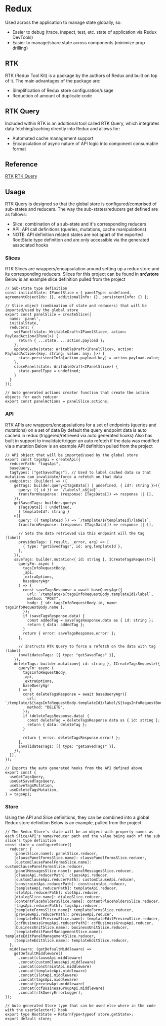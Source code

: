 # Redux

Used across the application to manage state globally, so:
- Easier to debug (trace, inspect, test, etc. state of application via Redux DevTools)
- Easier to manage/share state across components (minimize prop drilling)

## RTK

RTK (Redux Tool Kit) is a package by the authors of Redux and built on top of it. The main advantages of the package are:
- Simplification of Redux store configuration/usage
- Reduction of amount of duplicate code 

## RTK Query

Included within RTK is an additional tool called RTK Query, which integrates data fetching/caching directly into Redux and allows for:
- Automated cache management support
- Encapsulation of async nature of API logic into component consumable format 

## Reference

[RTK](https://redux-toolkit.js.org/introduction/getting-started)
[RTK Query](https://redux-toolkit.js.org/rtk-query/overview)

## Usage

RTK Query is designed so that the global store is configured/comprised of sub-states and reducers.
The way the sub-states/reducers get defined are as follows:
- Slice: combination of a sub-state and it's corresponding reducers
- API: API call definitions (queries, mutations, cache manipulations)
- NOTE: API definition related states are not apart of the exported RootState type definition and are only accessible via the generated associated hooks

### Slices

RTK Slices are wrappers/encapsulation around setting up a redux store and its corresponding reducers.
Slices for this project can be found in **src\store**
Below is an example slice definition pulled from the project

```
// Sub-state type definition
const initialState: IPanelSlice = { panelType: undefined, agreementObjectIds: {}, additionalInfo: {}, persistentInfo: {} };

// Slice object (combination of state and reducers) that will be imported/used by the global store
export const panelSlice = createSlice({
  name: 'panel',
  initialState,
  reducers: {
    setPanel(state: WritableDraft<IPanelSlice>, action: PayloadAction<IPanel>) {
      return { ...state, ...action.payload };
    },
    updateCache(state: WritableDraft<IPanelSlice>, action: PayloadAction<{key: string; value: any; }>) {
      state.persistentInfo[action.payload.key] = action.payload.value;
    },
    closePanel(state: WritableDraft<IPanelSlice>) {
      state.panelType = undefined;
    }
  }
});

// Auto generated actions creator function that create the action objects for each reducer
export const panelActions = panelSlice.actions;
```

### API

RTK APIs are wrappers/encapsulations for a set of endpoints (queries and mutations) on a set of data
By default the query endpoint data is auto cached in redux (triggered/retrieved via auto generated hooks)
Also has built in support to invalidate/trigger an auto refetch if the data was modified via a mutation
Below is an example API definition pulled from the project

```
// API object that will be imported/used by the global store 
export const tagsApi = createApi({
  reducerPath: "tagsApi",
  baseQuery,
  tagTypes: ["getSavedTags"], // Used to label cached data so that mutations can invalidate/force a refetch on that data
  endpoints: (builder) => ({
    getTags: builder.query<ITagsData[] | undefined, { id?: string }>({
      query: ({ id }) => `/labels?_=${id}`,
      transformResponse: (response: ITagsData[]) => response || [],
    }),
    getSavedTags: builder.query<
      ITagsData[] | undefined,
      { templateId?: string }
    >({
      query: ({ templateId }) => `/template/${templateId}/labels`,
      transformResponse: (response: ITagsData[]) => response || [],

      // Sets the data retrieved via this endpoint will the tag (label)
      providesTags: (_result, _error, arg) => [
        { type: "getSavedTags", id: arg.templateId },
      ],
    }),
    saveTags: builder.mutation<{ id: string }, ICreateTagsRequest>({
      queryFn: async (
        tagsInfoRequestBody,
        _api,
        _extraOptions,
        baseQueryAgr
      ) => {
        const saveTagsResponse = await baseQueryAgr({
          url: `/template/${tagsInfoRequestBody.templateId}/label`,
          method: "POST",
          body: { id: tagsInfoRequestBody.id, name: tagsInfoRequestBody.name },
        });
        if (saveTagsResponse.data) {
          const addedTag = saveTagsResponse.data as { id: string };
          return { data: addedTag };
        }
        return { error: saveTagsResponse.error! };
      },

      // Instructs RTK Query to force a refetch on the data with tag (label)
      invalidatesTags: [{ type: "getSavedTags" }],
    }),
    deleteTags: builder.mutation<{ id: string }, ICreateTagsRequest>({
      queryFn: async (
        tagsInfoRequestBody,
        _api,
        _extraOptions,
        baseQueryAgr
      ) => {
        const deleteTagsResponse = await baseQueryAgr({
          url: `/template/${tagsInfoRequestBody.templateId}/label/${tagsInfoRequestBody.labelId}`,
          method: "DELETE",
        });
        if (deleteTagsResponse.data) {
          const deleteTag = deleteTagsResponse.data as { id: string };
          return { data: deleteTag };
        }

        return { error: deleteTagsResponse.error! };
      },
      invalidatesTags: [{ type: "getSavedTags" }],
    }),
  }),
});

// Exports the auto generated hooks from the API defined above
export const {
  useGetTagsQuery,
  useGetSavedTagsQuery,
  useSaveTagsMutation,
  useDeleteTagsMutation,
} = tagsApi;
```

### Store

Using the API and Slice definitions, they can be combined into a global Redux store definition
Below is an example, pulled from the project

```
// The Redux Store's state will be an object with property names as each Slice/API's name/reducer path and the value being each of the sub slice's type definition
const store = configureStore({
  reducer: {
    [panelSlice.name]: panelSlice.reducer,
    [clausePanelFormsSlice.name]: clausePanelFormsSlice.reducer,
    [customClausePanelFormsSlice.name]: customClausePanelFormsSlice.reducer,
    [panelMessagesSlice.name]: panelMessagesSlice.reducer,
    [clauseApi.reducerPath]: clauseApi.reducer,
    [customClauseApi.reducerPath]: customClauseApi.reducer,
    [constraintApi.reducerPath]: constraintApi.reducer,
    [templateApi.reducerPath]: templateApi.reducer,
    [slotApi.reducerPath]: slotApi.reducer,
    [dialogSlice.name]: dialogSlice.reducer,
    [contentPlaceholdersSlice.name]: contentPlaceholdersSlice.reducer,
    [tagsApi.reducerPath]: tagsApi.reducer,
    [templateFormsSlice.name]: templateFormsSlice.reducer,
    [previewApi.reducerPath]: previewApi.reducer,
    [templateEditPreviewSlice.name]: templateEditPreviewSlice.reducer,
    [ccfBusinessGroupApi.reducerPath]: ccfBusinessGroupApi.reducer,
    [businessUnitSlice.name]: businessUnitSlice.reducer,
    [templateEditPanelManagementSlice.name]: templateEditPanelManagementSlice.reducer,
    [templateEditSlice.name]: templateEditSlice.reducer,
  },
  middleware: (getDefaultMiddleware) =>
    getDefaultMiddleware()
      .concat(clauseApi.middleware)
      .concat(customClauseApi.middleware)
      .concat(constraintApi.middleware)
      .concat(templateApi.middleware)
      .concat(slotApi.middleware)
      .concat(tagsApi.middleware)
      .concat(previewApi.middleware)
      .concat(ccfBusinessGroupApi.middleware)
      .concat(rtkQueryErrorLogger),
});

// Auto generated Store type that can be used else where in the code with the userSelector() hook
export type RootState = ReturnType<typeof store.getState>;
export default store;
```